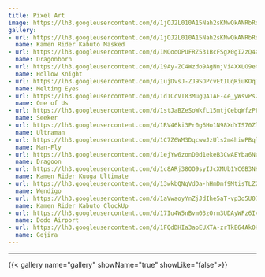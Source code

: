 ```yaml
---
title: Pixel Art
image: https://lh3.googleusercontent.com/d/1jOJ2L010A15Nah2sKNwQkANRbRdL45_9
gallery:
- url: https://lh3.googleusercontent.com/d/1jOJ2L010A15Nah2sKNwQkANRbRdL45_9
  name: Kamen Rider Kabuto Masked
- url: https://lh3.googleusercontent.com/d/1MQooOPUFRZ531BcFSgX0gI2zQ4XQRQnT
  name: Dragonborn
- url: https://lh3.googleusercontent.com/d/19Ay-ZC4Wzdo9AgNnjVi4XXLO9et2dE_a
  name: Hollow Knight
- url: https://lh3.googleusercontent.com/d/1ujDvsJ-ZJ9SOPcvEtIUqRiuKOqTHPqjF
  name: Melting Eyes
- url: https://lh3.googleusercontent.com/d/1d1CcVT83MugQA1AE-4e_yWsvPs23ZFcT
  name: One of Us
- url: https://lh3.googleusercontent.com/d/1stJaBZeSoWkfL15mtjCebqWfzPFQyrCa
  name: Seeker
- url: https://lh3.googleusercontent.com/d/1RV46ki3Pr0g6Ho1N98XdYIS70ZljZtr2
  name: Ultraman
- url: https://lh3.googleusercontent.com/d/1C7Z6WM3DqcwwJzUls2m4hiwPBql9GPSq
  name: Man-Fly
- url: https://lh3.googleusercontent.com/d/1ejYw6zonD0d1ekeB3CwAEYba6NaTXZlD
  name: Dragoon
- url: https://lh3.googleusercontent.com/d/1c8ARj38OO9syIJcXMUb1YC6B3NKwttm-
  name: Kamen Rider Kuuga Ultimate
- url: https://lh3.googleusercontent.com/d/13wkbQNqVdDa-hHmDmf9MtisTLZ2mQg13
  name: Wendigo
- url: https://lh3.googleusercontent.com/d/1aVwaoyYnZjJdIhe5aT-vp3o5U07iSphS
  name: Kamen Rider Kabuto ClockUp
- url: https://lh3.googleusercontent.com/d/17Iu4W5nBvm03zOrm3UDAyWFz6IviGn7n
  name: Dodo Airport
- url: https://lh3.googleusercontent.com/d/1FQdDHIa3aoEUXTA-zrTkE64Ak0H5eSJU
  name: Gojira
---
```

<!--more-->
---
{{< gallery name="gallery" showName="true" showLike="false">}}
